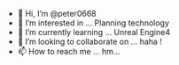 - 👋 Hi, I’m @peter0668
- 👀 I’m interested in ... Planning technology 
- 🌱 I’m currently learning ... Unreal Engine4 
- 💞️ I’m looking to collaborate on ... haha !            
- 📫 How to reach me ... hm...

<!---
peter0668/peter0668 is a ✨ special ✨ repository because its `README.md` (this file) appears on your GitHub profile.
You can click the Preview link to take a look at your changes.
--->

